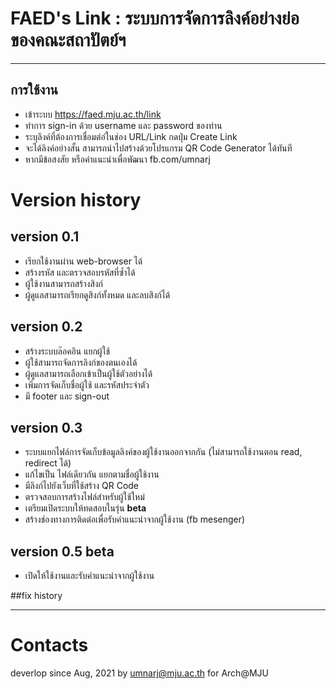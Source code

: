 # FAED's Link : ระบบการจัดการลิงค์อย่างย่อ ของคณะสถาปัตย์ฯ
---
##  การใช้งาน
- เข้าระบบ https://faed.mju.ac.th/link
- ทำการ sign-in ด้วย username และ password ของท่าน
- ระบุลิงค์ที่ต้องการเชื่อมต่อ่ในช่อง URL/Link กดปุ่ม Create Link
- จะได้ลิงค์อย่างสั้น สามารถนำไปสร้างด้วยโปรแกรม QR Code Generator ได้ทันที
- หากมีข้อสงสัย หรือคำแนะนำเพื่อพัฒนา fb.com/umnarj


# Version history

## version 0.1
- เรียกใช้งานผ่าน web-browser ได้
- สร้างรหัส และตรวจสอบรหัสที่ซ้ำได้
- ผู้ใช้งานสามารถสร้างสิงก์
- ผู้ดูแลสามารถเรียกดูสิงก์ทั้งหมด และลบสิงก์ได้

## version 0.2
- สร้างระบบล๊อคอิน แยกผู้ใช้
- ผู้ใช้สามารถจัดการลิงก์ของตนเองได้
- ผู้ดูแลสามารถเลือกเข้าเป็นผู้ใช้ตัวอย่างได้ 
- เพิ่มการจัดเก็บชื่อผู้ใช้ และรหัสประจำตัว
- มี footer และ sign-out

## version 0.3
- ระบบแยกไฟล์การจัดเก็บข้อมูลลิงค์ของผู้ใช้งานออกจากกัน (ไม่สามารถใช้งานตอน read, redirect ได้)
- แก้ไขเป็น ไฟล์เดียวกัน แยกตามชื่อผู้ใช้งาน
- มีลิงก์ไปยังเว็บที่ใช้สร้าง QR Code
- ตรวจสอบการสร้างไฟล์สำหรับผู้ใช้ใหม่
- เตรียมเปิดระบบให้ทดสอบในรุ่น **beta**
- สร้างช่องทางการติดต่อเพื่อรับคำแนะนำจากผู้ใช้งาน (fb mesenger)

## version 0.5 beta
- เปิดให้ใช้งานและรับคำแนะนำจากผู้ใช้งาน

##fix history


---

# Contacts

deverlop since Aug, 2021 by umnarj@mju.ac.th for Arch@MJU
